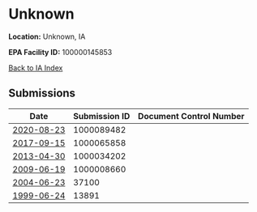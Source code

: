 # Unknown

**Location:** Unknown, IA

**EPA Facility ID:** 100000145853

[Back to IA Index](../../index.md)

## Submissions

| Date | Submission ID | Document Control Number |
|------|--------------|-------------------------|
| [2020-08-23](submissions/1000089482.md) | 1000089482 |  |
| [2017-09-15](submissions/1000065858.md) | 1000065858 |  |
| [2013-04-30](submissions/1000034202.md) | 1000034202 |  |
| [2009-06-19](submissions/1000008660.md) | 1000008660 |  |
| [2004-06-23](submissions/37100.md) | 37100 |  |
| [1999-06-24](submissions/13891.md) | 13891 |  |
